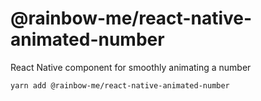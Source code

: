 # @rainbow-me/react-native-animated-number
React Native component for smoothly animating a number

`yarn add @rainbow-me/react-native-animated-number`
